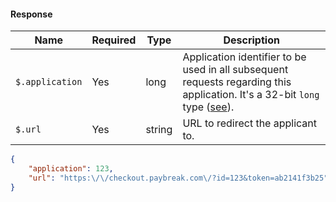 #### Response

Name | Required | Type | Description
--- | --- | --- | ---
`$.application` | Yes | long | Application identifier to be used in all subsequent requests regarding this application. It's a 32-bit `long` type ([see](https://en.wikipedia.org/wiki/Integer_(computer_science)#Long_integer)).
`$.url` | Yes | string | URL to redirect the applicant to.

```json
{
    "application": 123,
    "url": "https:\/\/checkout.paybreak.com\/?id=123&token=ab2141f3b25"
}
```
